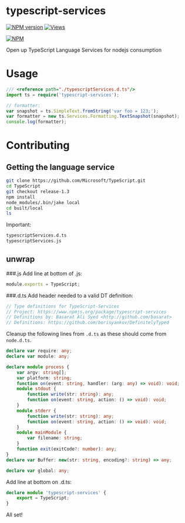 typescript-services
===================
[![NPM version](https://badge.fury.io/js/typescript-services.svg)](http://badge.fury.io/js/typescript-services)
[![Views](https://sourcegraph.com/api/repos/github.com/basarat/typescript-services/counters/views.png)](https://sourcegraph.com/github.com/basarat/typescript-services)

[![NPM](https://nodei.co/npm/typescript-services.png?downloads=true)](https://nodei.co/npm/typescript-services/)

Open up TypeScript Language Services for nodejs consumption

# Usage
```typescript
/// <reference path="./typescriptServices.d.ts"/>
import ts = require('typescript-services');

// formatter:
var snapshot = ts.SimpleText.fromString('var foo = 123;');
var formatter = new ts.Services.Formatting.TextSnapshot(snapshot);
console.log(formatter);

```
# Contributing
## Getting the language service
```bash
git clone https://github.com/Microsoft/TypeScript.git
cd TypeScript
git checkout release-1.3
npm install
node_modules/.bin/jake local
cd built/local
ls
```
Important:
```bash
typescriptServices.d.ts
typescriptServices.js
```

## unwrap

###.js
Add line at bottom of .js:
```typescript
module.exports = TypeScript;
```
###.d.ts
Add header needed to a valid DT definition: 

```typescript
// Type definitions for TypeScript-Services
// Project: https://www.npmjs.org/package/typescript-services
// Definitions by: Basarat Ali Syed <http://github.com/basarat>
// Definitions: https://github.com/borisyankov/DefinitelyTyped
```
Cleanup the following lines from `.d.ts` as these should come from `node.d.ts`. 
```typescript
declare var require: any;
declare var module: any;
```
```typescript
declare module process {
    var argv: string[];
    var platform: string;
    function on(event: string, handler: (arg: any) => void): void;
    module stdout {
        function write(str: string): any;
        function on(event: string, action: () => void): void;
    }
    module stderr {
        function write(str: string): any;
        function on(event: string, action: () => void): void;
    }
    module mainModule {
        var filename: string;
    }
    function exit(exitCode?: number): any;
}
declare var Buffer: new(str: string, encoding?: string) => any;
```
```typescript
declare var global: any;
```
Add line at bottom on .d.ts: 
```typescript
declare module 'typescript-services' {
    export = TypeScript;
}
```
All set!
